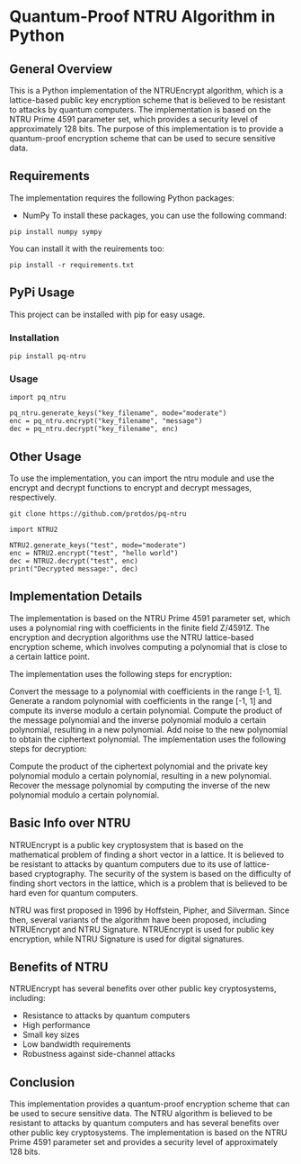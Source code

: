 # Quantum-Proof NTRU Algorithm in Python

## General Overview

This is a Python implementation of the NTRUEncrypt algorithm, which is a lattice-based public key encryption scheme that is believed to be resistant to attacks by quantum computers. The implementation is based on the NTRU Prime 4591 parameter set, which provides a security level of approximately 128 bits. The purpose of this implementation is to provide a quantum-proof encryption scheme that can be used to secure sensitive data.

## Requirements

The implementation requires the following Python packages:

- NumPy
To install these packages, you can use the following command:
```
pip install numpy sympy
```
You can install it with the reuirements too:
```
pip install -r requirements.txt
```

## PyPi Usage
This project can be installed with pip for easy usage.

### Installation
```pip install pq-ntru```

### Usage
```
import pq_ntru

pq_ntru.generate_keys("key_filename", mode="moderate")
enc = pq_ntru.encrypt("key_filename", "message")
dec = pq_ntru.decrypt("key_filename", enc)
```

## Other Usage

To use the implementation, you can import the ntru module and use the encrypt and decrypt functions to encrypt and decrypt messages, respectively.
```
git clone https://github.com/protdos/pq-ntru
```

```
import NTRU2

NTRU2.generate_keys("test", mode="moderate")
enc = NTRU2.encrypt("test", "hello world")
dec = NTRU2.decrypt("test", enc)
print("Decrypted message:", dec)
```

## Implementation Details

The implementation is based on the NTRU Prime 4591 parameter set, which uses a polynomial ring with coefficients in the finite field Z/4591Z. The encryption and decryption algorithms use the NTRU lattice-based encryption scheme, which involves computing a polynomial that is close to a certain lattice point.

The implementation uses the following steps for encryption:

Convert the message to a polynomial with coefficients in the range [-1, 1].
Generate a random polynomial with coefficients in the range [-1, 1] and compute its inverse modulo a certain polynomial.
Compute the product of the message polynomial and the inverse polynomial modulo a certain polynomial, resulting in a new polynomial.
Add noise to the new polynomial to obtain the ciphertext polynomial.
The implementation uses the following steps for decryption:

Compute the product of the ciphertext polynomial and the private key polynomial modulo a certain polynomial, resulting in a new polynomial.
Recover the message polynomial by computing the inverse of the new polynomial modulo a certain polynomial.

## Basic Info over NTRU

NTRUEncrypt is a public key cryptosystem that is based on the mathematical problem of finding a short vector in a lattice. It is believed to be resistant to attacks by quantum computers due to its use of lattice-based cryptography. The security of the system is based on the difficulty of finding short vectors in the lattice, which is a problem that is believed to be hard even for quantum computers.

NTRU was first proposed in 1996 by Hoffstein, Pipher, and Silverman. Since then, several variants of the algorithm have been proposed, including NTRUEncrypt and NTRU Signature. NTRUEncrypt is used for public key encryption, while NTRU Signature is used for digital signatures.

## Benefits of NTRU

NTRUEncrypt has several benefits over other public key cryptosystems, including:

- Resistance to attacks by quantum computers
- High performance
- Small key sizes
- Low bandwidth requirements
- Robustness against side-channel attacks

## Conclusion

This implementation provides a quantum-proof encryption scheme that can be used to secure sensitive data. The NTRU algorithm is believed to be resistant to attacks by quantum computers and has several benefits over other public key cryptosystems. The implementation is based on the NTRU Prime 4591 parameter set and provides a security level of approximately 128 bits.